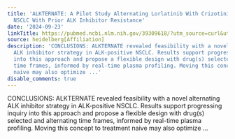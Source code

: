 ```yaml
---
title: 'ALKTERNATE: A Pilot Study Alternating Lorlatinib With Crizotinib in ALK-Positive
  NSCLC With Prior ALK Inhibitor Resistance'
date: '2024-09-23'
linkTitle: https://pubmed.ncbi.nlm.nih.gov/39309618/?utm_source=curl&utm_medium=rss&utm_campaign=pubmed-2&utm_content=1FakS-2QOkCT8HsMOQP1bCRQ4YzyumYOmxmF0moLsQ3dFB1E9V&fc=20220326224207&ff=20240923200302&v=2.18.0.post9+e462414
source: heidelberg[Affiliation]
description: 'CONCLUSIONS: ALKTERNATE revealed feasibility with a novel alternating
  ALK inhibitor strategy in ALK-positive NSCLC. Results support progressing inquiry
  into this approach and propose a flexible design with drug(s) selected and alternating
  time frames, informed by real-time plasma profiling. Moving this concept to treatment
  naive may also optimize ...'
disable_comments: true
---
```

CONCLUSIONS: ALKTERNATE revealed feasibility with a novel alternating ALK inhibitor strategy in ALK-positive NSCLC. Results support progressing inquiry into this approach and propose a flexible design with drug(s) selected and alternating time frames, informed by real-time plasma profiling. Moving this concept to treatment naive may also optimize ...